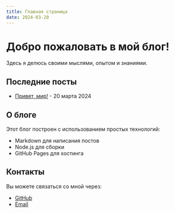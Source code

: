 ```yaml
---
title: Главная страница
date: 2024-03-20
---
```


# Добро пожаловать в мой блог!

Здесь я делюсь своими мыслями, опытом и знаниями.

## Последние посты

- [Привет, мир!](hello-world.html) - 20 марта 2024

## О блоге

Этот блог построен с использованием простых технологий:
- Markdown для написания постов
- Node.js для сборки
- GitHub Pages для хостинга

## Контакты

Вы можете связаться со мной через:
- [GitHub](https://github.com/yourusername)
- [Email](mailto:your.email@example.com) 